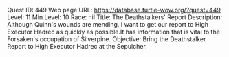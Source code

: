 Quest ID: 449
Web page URL: https://database.turtle-wow.org/?quest=449
Level: 11
Min Level: 10
Race: nil
Title: The Deathstalkers' Report
Description: Although Quinn's wounds are mending, I want to get our report to High Executor Hadrec as quickly as possible.It has information that is vital to the Forsaken's occupation of Silverpine.
Objective: Bring the Deathstalker Report to High Executor Hadrec at the Sepulcher.
